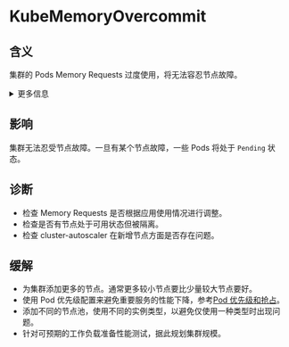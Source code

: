 # KubeMemoryOvercommit

## 含义

集群的 Pods Memory Requests 过度使用，将无法容忍节点故障。

<details>
<summary>更多信息</summary>

Pod 的总 Memory Requests 超过了集群的容量。如果发生节点故障，一些 Pods 将无法迁移到剩余的节点。

</details>

## 影响

集群无法忍受节点故障。一旦有某个节点故障，一些 Pods 将处于 `Pending` 状态。

## 诊断

- 检查 Memory Requests 是否根据应用使用情况进行调整。
- 检查是否有节点处于可用状态但被隔离。
- 检查 cluster-autoscaler 在新增节点方面是否存在问题。

## 缓解

- 为集群添加更多的节点。通常更多较小节点要比少量较大节点要好。
- 使用 Pod 优先级配置来避免重要服务的性能下降，参考[Pod 优先级和抢占](https://kubernetes.io/zh-cn/docs/concepts/scheduling-eviction/pod-priority-preemption/)。
- 添加不同的节点池，使用不同的实例类型，以避免仅使用一种类型时出现问题。
- 针对可预期的工作负载准备性能测试，据此规划集群规模。